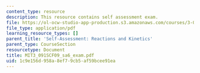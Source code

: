 ```yaml
---
content_type: resource
description: This resource contains self assessment exam.
file: https://ol-ocw-studio-app-production.s3.amazonaws.com/courses/3-091sc-introduction-to-solid-state-chemistry-fall-2010/1c9e156d958a8ef79cb5af59bcee91ea_MIT3_091SCF09_sa6_exam.pdf
file_type: application/pdf
learning_resource_types: []
parent_title: 'Self-Assessment: Reactions and Kinetics'
parent_type: CourseSection
resourcetype: Document
title: MIT3_091SCF09_sa6_exam.pdf
uid: 1c9e156d-958a-8ef7-9cb5-af59bcee91ea
---
```


